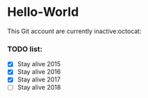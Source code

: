 # Hello-World

This Git account are currently inactive:octocat:



### TODO list:

- [x] Stay alive 2015
- [x] Stay alive 2016
- [x] Stay alive 2017
- [ ] Stay alive 2018
